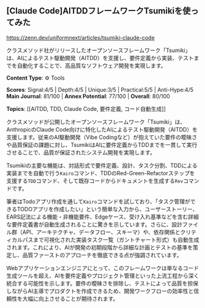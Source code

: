 ## [Claude Code]AITDDフレームワークTsumikiを使ってみた

https://zenn.dev/uniformnext/articles/tsumiki-claude-code

クラスメソッド社がリリースしたオープンソースフレームワーク「Tsumiki」は、AIによるテスト駆動開発（AITDD）を支援し、要件定義から実装、テストまでを自動化することで、高品質なソフトウェア開発を実現します。

**Content Type**: ⚙️ Tools

**Scores**: Signal:4/5 | Depth:4/5 | Unique:3/5 | Practical:5/5 | Anti-Hype:4/5
**Main Journal**: 81/100 | **Annex Potential**: 77/100 | **Overall**: 80/100

**Topics**: [[AITDD, TDD, Claude Code, 要件定義, コード自動生成]]

クラスメソッドが公開したオープンソースフレームワーク「Tsumiki」は、AnthropicのClaude Code向けに特化したAIによるテスト駆動開発（AITDD）を支援します。従来のAI駆動開発（Vibe Codingなど）が抱えていた要件の曖昧さや品質保証の課題に対し、TsumikiはAIに要件定義からTDDまでを一貫して実行させることで、品質が保証されたシステム開発を実現します。

Tsumikiの主要な機能は、対話形式で要件定義、設計、タスク分割、TDDによる実装までを自動で行う`Kairo`コマンド、TDDのRed-Green-Refactorステップを支援する`TDD`コマンド、そして既存コードからドキュメントを生成する`Rev`コマンドです。

筆者はTodoアプリ作成を通して`Kairo`コマンドを試しており、「タスク管理ができるTODOアプリを作成したい」という簡単な入力から、ユーザーストーリー、EARS記法による機能・非機能要件、Edgeケース、受け入れ基準などを含む詳細な要件定義書が自動生成されることに驚きを示しています。さらに、設計ファイル群（API、アーキテクチャ、データフロー、スキーマ）や、依存関係とクリティカルパスまで可視化された実装タスク一覧（ガントチャート形式）も自動生成されます。これにより、AIが開発の初期段階から詳細な計画とテストの基準を策定し、品質ファーストのアプローチを徹底できる点が強調されています。

Webアプリケーションエンジニアにとって、このフレームワークは単なるコード生成ツールを超え、AIを要件定義やプロジェクト管理といった上流工程から深く統合する可能性を示します。要件の曖昧さを排除し、テストによって品質を担保しながらAI主導でプロダクトを作成できるため、開発ワークフローの効率性と信頼性を大幅に向上させることが期待されます。
